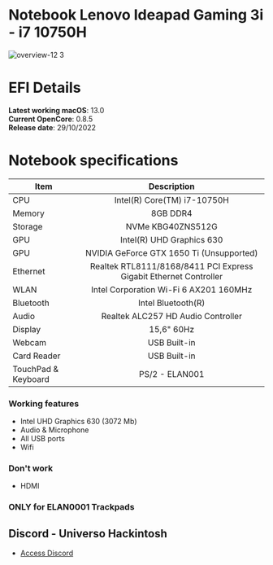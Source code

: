# Notebook Lenovo Ideapad Gaming 3i - i7 10750H

![overview-12 3](https://user-images.githubusercontent.com/23700365/158817960-413b6870-4d0e-4eef-b941-272ab61cd9ae.png)

# EFI Details

**Latest working macOS**: 13.0
<br>
**Current OpenCore**: 0.8.5
<br>
**Release date**: 29/10/2022

# Notebook specifications

| Item                |                            Description                            |
| ------------------- | :---------------------------------------------------------------: |
| CPU                 |                    Intel(R) Core(TM) i7-10750H                    |
| Memory              |                             8GB DDR4                              |
| Storage             |                         NVMe KBG40ZNS512G                         |
| GPU                 |                     Intel(R) UHD Graphics 630                     |
| GPU                 |             NVIDIA GeForce GTX 1650 Ti (Unsupported)              |
| Ethernet            | Realtek RTL8111/8168/8411 PCI Express Gigabit Ethernet Controller |
| WLAN                |              Intel Corporation Wi-Fi 6 AX201 160MHz               |
| Bluetooth           |                        Intel Bluetooth(R)                         |
| Audio               |                Realtek ALC257 HD Audio Controller                 |
| Display             |                            15,6" 60Hz                             |
| Webcam              |                           USB Built-in                            |
| Card Reader         |                           USB Built-in                            |
| TouchPad & Keyboard |                          PS/2 - ELAN001                           |

### Working features

- Intel UHD Graphics 630 (3072 Mb)
- Audio & Microphone
- All USB ports
- Wifi

### Don't work

- HDMI

### ONLY for ELAN0001 Trackpads

## Discord - Universo Hackintosh

- [Access Discord](https://discord.universohackintosh.com.br)
